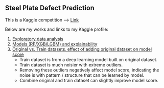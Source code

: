 ## Steel Plate Defect Prediction

This is a Kaggle competition --> [Link](https://www.kaggle.com/competitions/playground-series-s4e3/overview)

Below are my works and links to my Kaggle profile:  
1. [Exploratory data analysis](https://www.kaggle.com/code/ustcer1984/steel-plate-eda-s4e3)
2. [Models (RF/XGB/LGBM) and explainability](https://www.kaggle.com/code/ustcer1984/steel-plate-rf-xgb-lgbm-model-explaination-s4e3)
3. [Original vs. Train datasets, effect of adding original dataset on model score](https://www.kaggle.com/code/ustcer1984/steel-plate-effect-of-adding-original-data-s4e3)
   - Train dataset is from a deep learning model built on original dataset.
   - Train dataset is much noisier with extreme outliers.
   - Removing these outliers negatively affect model score, indicating the noise is with pattern / structure that can be learned by model.
   - Combine original and train dataset can slightly improve model score.
